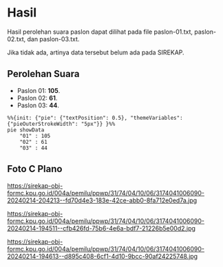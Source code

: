 # Hasil

Hasil perolehan suara paslon dapat dilihat pada file paslon-01.txt, paslon-02.txt, dan paslon-03.txt.

Jika tidak ada, artinya data tersebut belum ada pada SIREKAP.

## Perolehan Suara

 * Paslon 01: **105**.
 * Paslon 02: **61**.
 * Paslon 03: **44**.

```mermaid
%%{init: {"pie": {"textPosition": 0.5}, "themeVariables": {"pieOuterStrokeWidth": "5px"}} }%%
pie showData
    "01" : 105
    "02" : 61
    "03" : 44
```
## Foto C Plano

https://sirekap-obj-formc.kpu.go.id/004a/pemilu/ppwp/31/74/04/10/06/3174041006090-20240214-204213--fd70d4e3-183e-42ce-abb0-8fa712e0ed7a.jpg

https://sirekap-obj-formc.kpu.go.id/004a/pemilu/ppwp/31/74/04/10/06/3174041006090-20240214-194511--cfb426fd-75b6-4e6a-bdf7-21226b5e00d2.jpg

https://sirekap-obj-formc.kpu.go.id/004a/pemilu/ppwp/31/74/04/10/06/3174041006090-20240214-194613--d895c408-6cf1-4d10-9bcc-90af24225748.jpg
